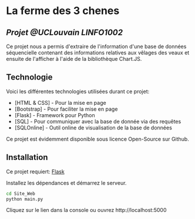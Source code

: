 # La ferme des 3 chenes
## _Projet @UCLouvain LINFO1002_


Ce projet nous a permis d'extraire de l'information d'une base de données séquencielle contenant des informations relatives aux vêlages des veaux et ensuite de l'afficher à l'aide de la bibliothèque Chart.JS.


## Technologie

Voici les différentes technologies utilisées durant ce projet:

- [HTML & CSS] - Pour la mise en page
- [Bootstrap] - Pour faciliter la mise en page
- [Flask] - Framework pour Python
- [SQL] - Pour communiquer avec la base de donnée via des requêtes
- [SQLOnline] - Outil online de visualisation de la base de données

Ce projet est évidemment disponible sous licence Open-Source sur Github.

## Installation

Ce projet requiert: [Flask](https://flask.palletsprojects.com/en/1.1.x/) 

Installez les dépendances et démarrez le serveur.

```sh
cd Site_Web
python main.py
```
Cliquez sur le lien dans la console ou ouvrez http://localhost:5000


 
